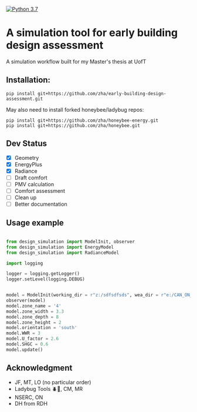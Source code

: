 [![Python 3.7](https://img.shields.io/badge/python-3.7-blue.svg)](https://www.python.org/downloads/release/python-360/)
# A simulation tool for early building design assessment
A simulation workflow built for my Master's thesis at UofT
##  Installation:
```
pip install git+https://github.com/zha/early-building-design-assessment.git
```
May also need to install forked honeybee/ladybug repos:
```
pip install git+https://github.com/zha/honeybee-energy.git
pip install git+https://github.com/zha/honeybee.git
```

## Dev Status
- [x] Geometry
- [x] EnergyPlus
- [x] Radiance
- [ ] Draft comfort
- [ ] PMV calculation
- [ ] Comfort assessment
- [ ] Clean up
- [ ] Better documentation

## Usage example
```python

from design_simulation import ModelInit, observer
from design_simulation import EnergyModel
from design_simulation import RadianceModel

import logging

logger = logging.getLogger()
logger.setLevel(logging.DEBUG)


model = ModelInit(working_dir = r"z:/sdfsdfsds", wea_dir = r"e:/CAN_ON_Toronto.716240_CWEC.epw")
observer(model)
model.zone_name = '4' 
model.zone_width = 3.3
model.zone_depth = 8
model.zone_height = 2
model.orientation = 'south'
model.WWR = 3
model.U_factor = 2.6
model.SHGC = 0.6
model.update()

```

## Acknowledgment
* JF, MT, LO (no particular order)
* Ladybug Tools :beetle::honeybee:, CM, MR
* NSERC, ON
* DH from RDH
